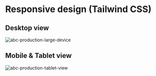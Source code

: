 # Responsive design (Tailwind CSS)
## Desktop view
![abc-production-large-device](https://user-images.githubusercontent.com/76039658/213946886-036606b8-bad4-4879-804f-6c552f2a5fff.png)


## Mobile & Tablet view
![abc-production-tablet-view](https://user-images.githubusercontent.com/76039658/213946397-d8976e89-c8ec-4aac-b6e9-8163b7996a2e.png)
